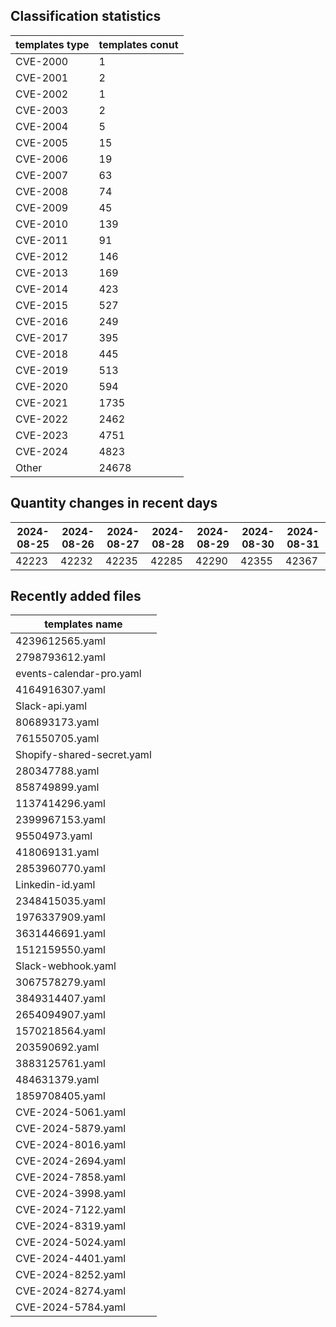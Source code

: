 ## Classification statistics
| templates type | templates conut | 
| --- | --- |
| CVE-2000 | 1 |
| CVE-2001 | 2 |
| CVE-2002 | 1 |
| CVE-2003 | 2 |
| CVE-2004 | 5 |
| CVE-2005 | 15 |
| CVE-2006 | 19 |
| CVE-2007 | 63 |
| CVE-2008 | 74 |
| CVE-2009 | 45 |
| CVE-2010 | 139 |
| CVE-2011 | 91 |
| CVE-2012 | 146 |
| CVE-2013 | 169 |
| CVE-2014 | 423 |
| CVE-2015 | 527 |
| CVE-2016 | 249 |
| CVE-2017 | 395 |
| CVE-2018 | 445 |
| CVE-2019 | 513 |
| CVE-2020 | 594 |
| CVE-2021 | 1735 |
| CVE-2022 | 2462 |
| CVE-2023 | 4751 |
| CVE-2024 | 4823 |
| Other | 24678 |
## Quantity changes in recent days
|2024-08-25 | 2024-08-26 | 2024-08-27 | 2024-08-28 | 2024-08-29 | 2024-08-30 | 2024-08-31|
|--- | ------ | ------ | ------ | ------ | ------ | ---|
|42223 | 42232 | 42235 | 42285 | 42290 | 42355 | 42367|
## Recently added files
| templates name | 
| --- |
| 4239612565.yaml |
| 2798793612.yaml |
| events-calendar-pro.yaml |
| 4164916307.yaml |
| Slack-api.yaml |
| 806893173.yaml |
| 761550705.yaml |
| Shopify-shared-secret.yaml |
| 280347788.yaml |
| 858749899.yaml |
| 1137414296.yaml |
| 2399967153.yaml |
| 95504973.yaml |
| 418069131.yaml |
| 2853960770.yaml |
| Linkedin-id.yaml |
| 2348415035.yaml |
| 1976337909.yaml |
| 3631446691.yaml |
| 1512159550.yaml |
| Slack-webhook.yaml |
| 3067578279.yaml |
| 3849314407.yaml |
| 2654094907.yaml |
| 1570218564.yaml |
| 203590692.yaml |
| 3883125761.yaml |
| 484631379.yaml |
| 1859708405.yaml |
| CVE-2024-5061.yaml |
| CVE-2024-5879.yaml |
| CVE-2024-8016.yaml |
| CVE-2024-2694.yaml |
| CVE-2024-7858.yaml |
| CVE-2024-3998.yaml |
| CVE-2024-7122.yaml |
| CVE-2024-8319.yaml |
| CVE-2024-5024.yaml |
| CVE-2024-4401.yaml |
| CVE-2024-8252.yaml |
| CVE-2024-8274.yaml |
| CVE-2024-5784.yaml |
